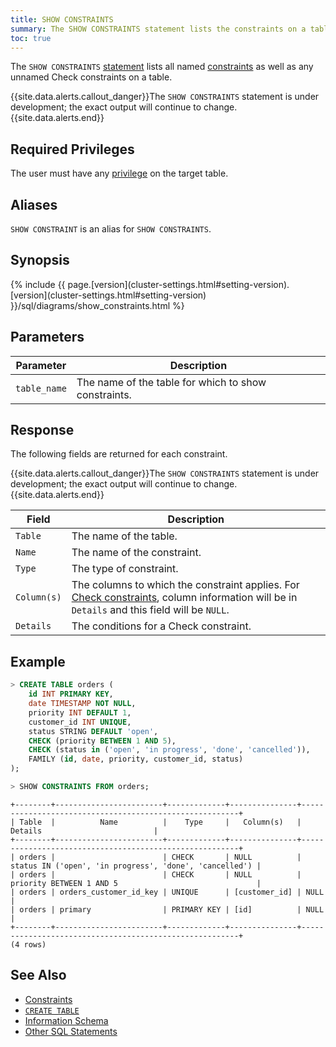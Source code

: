 ```yaml
---
title: SHOW CONSTRAINTS
summary: The SHOW CONSTRAINTS statement lists the constraints on a table.
toc: true
---
```


The `SHOW CONSTRAINTS` [statement](sql-statements.html) lists all named [constraints](constraints.html) as well as any unnamed Check constraints on a table.

{{site.data.alerts.callout_danger}}The <code>SHOW CONSTRAINTS</code> statement is under development; the exact output will continue to change.{{site.data.alerts.end}}


## Required Privileges

The user must have any [privilege](privileges.html) on the target table.

## Aliases

`SHOW CONSTRAINT` is an alias for `SHOW CONSTRAINTS`.

## Synopsis

<div>
{% include {{ page.[version](cluster-settings.html#setting-version).[version](cluster-settings.html#setting-version) }}/sql/diagrams/show_constraints.html %}
</div>

## Parameters

Parameter | Description
----------|------------
`table_name` | The name of the table for which to show constraints.

## Response

The following fields are returned for each constraint. 

{{site.data.alerts.callout_danger}}The <code>SHOW CONSTRAINTS</code> statement is under development; the exact output will continue to change.{{site.data.alerts.end}}

Field | Description
------|------------
`Table` | The name of the table.
`Name` | The name of the constraint.
`Type` | The type of constraint.
`Column(s)` | The columns to which the constraint applies. For [Check constraints](check.html), column information will be in `Details` and this field will be `NULL`.
`Details` | The conditions for a Check constraint.

## Example

~~~ sql
> CREATE TABLE orders (
    id INT PRIMARY KEY,
    date TIMESTAMP NOT NULL,
    priority INT DEFAULT 1,
    customer_id INT UNIQUE,
    status STRING DEFAULT 'open',
    CHECK (priority BETWEEN 1 AND 5),
    CHECK (status in ('open', 'in progress', 'done', 'cancelled')),
    FAMILY (id, date, priority, customer_id, status)
);

> SHOW CONSTRAINTS FROM orders;
~~~
~~~
+--------+------------------------+-------------+---------------+--------------------------------------------------------+
| Table  |          Name          |    Type     |   Column(s)   |                        Details                         |
+--------+------------------------+-------------+---------------+--------------------------------------------------------+
| orders |                        | CHECK       | NULL          | status IN ('open', 'in progress', 'done', 'cancelled') |
| orders |                        | CHECK       | NULL          | priority BETWEEN 1 AND 5                               |
| orders | orders_customer_id_key | UNIQUE      | [customer_id] | NULL                                                   |
| orders | primary                | PRIMARY KEY | [id]          | NULL                                                   |
+--------+------------------------+-------------+---------------+--------------------------------------------------------+
(4 rows)
~~~

## See Also

- [Constraints](constraints.html)
- [`CREATE TABLE`](create-table.html)
- [Information Schema](information-schema.html)
- [Other SQL Statements](sql-statements.html)

